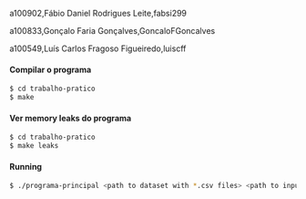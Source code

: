 a100902,Fábio Daniel Rodrigues Leite,fabsi299 

a100833,Gonçalo Faria Gonçalves,GoncaloFGoncalves 

a100549,Luís Carlos Fragoso Figueiredo,luiscff 

#### Compilar o programa
```bash
$ cd trabalho-pratico
$ make
```

#### Ver memory leaks do programa
```bash
$ cd trabalho-pratico
$ make leaks
```

#### Running
```bash
$ ./programa-principal <path to dataset with *.csv files> <path to input file>
```